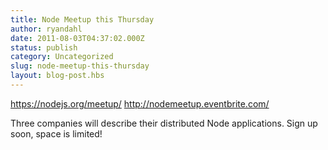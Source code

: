 ```yaml
---
title: Node Meetup this Thursday
author: ryandahl
date: 2011-08-03T04:37:02.000Z
status: publish
category: Uncategorized
slug: node-meetup-this-thursday
layout: blog-post.hbs
---
```


<a href="https://nodejs.org/meetup/" title="https://nodejs.org/meetup/ ">https://nodejs.org/meetup/</a>
<a href="http://nodemeetup.eventbrite.com/">http://nodemeetup.eventbrite.com/</a>

Three companies will describe their distributed Node applications. Sign up soon, space is limited!
